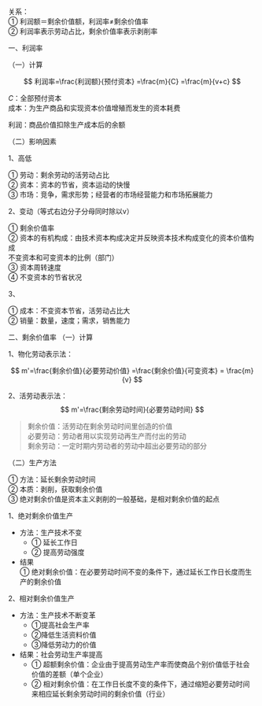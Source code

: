 





关系：  
① 利润额＝剩余价值额，利润率≠剩余价值率  
② 利润率表示劳动占比，剩余价值率表示剥削率


一、利润率

（一）计算

$$
利润率=\frac{利润额}{预付资本}
=\frac{m}{C}
=\frac{m}{v+c}
$$

$C$：全部预付资本  
成本：为生产商品和实现资本价值增殖而发生的资本耗费

利润：商品价值扣除生产成本后的余额

（二）影响因素

1、高低

① 劳动：剩余劳动的活劳动占比  
② 资本：资本的节省，资本运动的快慢  
③ 市场：竞争，需求形势；经营者的市场经营能力和市场拓展能力  

2、变动（等式右边分子分母同时除以v）

① 剩余价值率  
② 资本的有机构成：由技术资本构成决定并反映资本技术构成变化的资本价值构成  
不变资本和可变资本的比例（部门）  
③ 资本周转速度  
④ 不变资本的节省状况

3、

① 成本：不变资本节省，活劳动占比大  
② 销量：数量，速度；需求，销售能力

二、剩余价值率
（一）计算

1、物化劳动表示法：

$$
m'=\frac{剩余价值}{必要劳动价值}
=\frac{剩余价值}{可变资本}
= \frac{m}{v}
$$

2、活劳动表示法：
$$
m'=\frac{剩余劳动时间}{必要劳动时间}
$$
> 剩余价值：活劳动在剩余劳动时间里创造的价值  
> 必要劳动：劳动者用以实现劳动再生产而付出的劳动  
> 剩余劳动：一定时期内劳动者的劳动中超出必要劳动的部分

（二）生产方法

① 方法：延长剩余劳动时间  
② 本质：剥削，获取剩余价值  
③ 绝对剩余价值是资本主义剥削的一般基础，是相对剩余价值的起点

1、绝对剩余价值生产  
- 方法：生产技术不变
  - ① 延长工作日
  - ② 提高劳动强度  
- 结果  
① 绝对剩余价值：在必要劳动时间不变的条件下，通过延长工作日长度而生产的剩余价值

2、相对剩余价值生产  
- 方法：生产技术不断变革
    - ①提高社会生产率
    - ②降低生活资料价值
    - ③降低劳动力的价值  
- 结果：社会劳动生产率提高  
    - ① 超额剩余价值：企业由于提高劳动生产率而使商品个别价值低于社会价值的差额（单个企业）  
    - ② 相对剩余价值：在工作日长度不变的条件下，通过缩短必要劳动时间来相应延长剩余劳动时间的剩余价值（行业）









